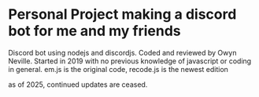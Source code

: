# Personal Project making a discord bot for me and my friends
Discord bot using nodejs and discordjs.
Coded and reviewed by Owyn Neville.
Started in 2019 with no previous knowledge of javascript or coding in general.
em.js is the original code, recode.js is the newest edition

as of 2025, continued updates are ceased.
